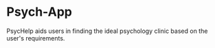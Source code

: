# Psych-App

PsycHelp aids users in finding the ideal psychology clinic based on the user's requirements.
